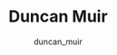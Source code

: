 ---
# this is autogenerated: do not edit
title: Duncan Muir
author: duncan_muir
layout: author-bio
jobtitle: Grad Student
bio: biophysics
type: member
excerpt: "Duncan completed his B.S. in Data Science and Biochemistry at Northeastern University. Before starting graduate school, he worked in the Structural Biology grou"
header:
  teaser: /assets/images/people/bio-muir.jpg
papers: 
---